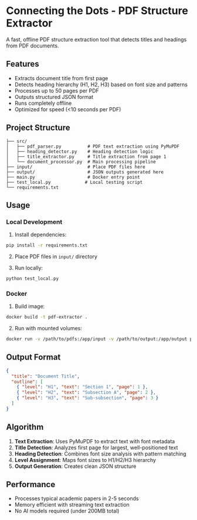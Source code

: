# Connecting the Dots - PDF Structure Extractor

A fast, offline PDF structure extraction tool that detects titles and headings from PDF documents.

## Features

- Extracts document title from first page
- Detects heading hierarchy (H1, H2, H3) based on font size and patterns
- Processes up to 50 pages per PDF
- Outputs structured JSON format
- Runs completely offline
- Optimized for speed (<10 seconds per PDF)

## Project Structure

```
├── src/
│   ├── pdf_parser.py          # PDF text extraction using PyMuPDF
│   ├── heading_detector.py    # Heading detection logic
│   ├── title_extractor.py     # Title extraction from page 1
│   └── document_processor.py  # Main processing pipeline
├── input/                     # Place PDF files here
├── output/                    # JSON outputs generated here
├── main.py                    # Docker entry point
├── test_local.py             # Local testing script
└── requirements.txt
```

## Usage

### Local Development

1. Install dependencies:
```bash
pip install -r requirements.txt
```

2. Place PDF files in `input/` directory

3. Run locally:
```bash
python test_local.py
```

### Docker

1. Build image:
```bash
docker build -t pdf-extractor .
```

2. Run with mounted volumes:
```bash
docker run -v /path/to/pdfs:/app/input -v /path/to/output:/app/output pdf-extractor
```

## Output Format

```json
{
  "title": "Document Title",
  "outline": [
    { "level": "H1", "text": "Section 1", "page": 1 },
    { "level": "H2", "text": "Subsection A", "page": 2 },
    { "level": "H3", "text": "Sub-subsection", "page": 3 }
  ]
}
```

## Algorithm

1. **Text Extraction**: Uses PyMuPDF to extract text with font metadata
2. **Title Detection**: Analyzes first page for largest, well-positioned text
3. **Heading Detection**: Combines font size analysis with pattern matching
4. **Level Assignment**: Maps font sizes to H1/H2/H3 hierarchy
5. **Output Generation**: Creates clean JSON structure

## Performance

- Processes typical academic papers in 2-5 seconds
- Memory efficient with streaming text extraction
- No AI models required (under 200MB total)